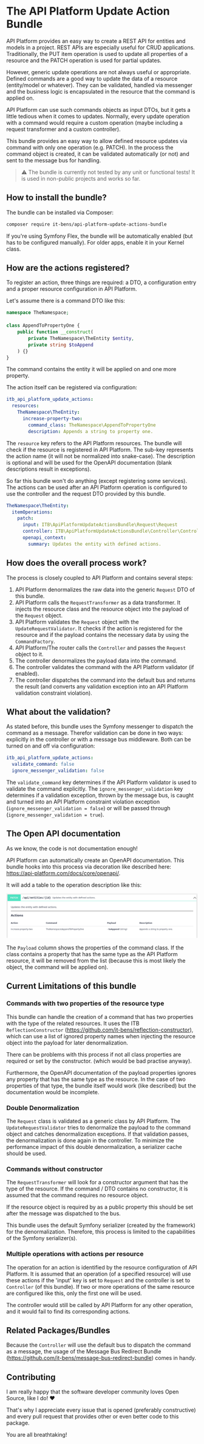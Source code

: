 # The API Platform Update Action Bundle

API Platform provides an easy way to create a REST API for entities and models in a project. REST APIs are especially useful for CRUD applications. 
Traditionally, the PUT item operation is used to update all properties of a resource and the PATCH operation is used for partial updates.

However, generic update operations are not always useful or appropriate.
Defined commands are a good way to update the data of a resource (entity/model or whatever). 
They can be validated, handled via messenger and the business logic is encapsulated in the resource that the command is applied on.

API Platform can use such commands objects as input DTOs, but it gets a little tedious when it comes to updates.
Normally, every update operation with a command would require a custom operation (maybe including a request transformer and a custom controller).

This bundle provides an easy way to allow defined resource updates via command with only one operation (e.g. PATCH).
In the process the command object is created, it can be validated automatically (or not) and sent to the message bus for handling.

> ⚠ The bundle is currently not tested by any unit or functional tests! It is used in non-public projects and works so far.

## How to install the bundle?
The bundle can be installed via Composer:
```bash
composer require it-bens/api-platform-update-actions-bundle
```
If you're using Symfony Flex, the bundle will be automatically enabled (but has to be configured manually). 
For older apps, enable it in your Kernel class.

## How are the actions registered?
To register an action, three things are required: a DTO, a configuration entry and a proper resource configuration in API Platform.

Let's assume there is a command DTO like this:
```php
namespace TheNamespace;

class AppendToPropertyOne {
    public function __construct(
        private TheNamespace\TheEntity $entity, 
        private string $toAppend
    ) {}
}
```
The command contains the entity it will be applied on and one more property.

The action itself can be registered via configuration:
```yaml
itb_api_platform_update_actions:
  resources:
    TheNamespace\TheEntity:
      increase-property-two:
        command_class: TheNamespace\AppendToPropertyOne
        description: Appends a string to property one.
```
The `resource` key refers to the API Platform resources. The bundle will check if the resource is registered in API Platform.
The sub-key represents the action name (it will not be normalized into snake-case). 
The description is optional and will be used for the OpenAPI documentation (blank descriptions result in exceptions).

So far this bundle won't do anything (except registering some services). 
The actions can be used after an API Platform operation is configured to use the controller and the request DTO provided by this bundle.
```yaml
TheNamespace\TheEntity:
  itemOperations:
    patch:
      input: ITB\ApiPlatformUpdateActionsBundle\Request\Request
      controller: ITB\ApiPlatformUpdateActionsBundle\Controller\Controller
      openapi_context:
        summary: Updates the entity with defined actions.
```

## How does the overall process work?
The process is closely coupled to API Platform and contains several steps:
1. API Platform denormalizes the raw data into the generic `Request` DTO of this bundle.
2. API Platform calls the `RequestTransformer` as a data transformer. 
It injects the resource class and the resource object into the payload of the `Request` object.
3. API Platform validates the `Request` object with the `UpdateRequestValidator`.
It checks if the action is registered for the resource and if the payload contains the necessary data by using the `CommandFactory`.
4. API Platform/The router calls the `Controller` and passes the `Request` object to it.
5. The controller denormalizes the payload data into the command.
6. The controller validates the command with the API Platform validator (if enabled).
7. The controller dispatches the command into the default bus and returns the result
(and converts any validation exception into an API Platform validation constraint violation).

## What about the validation?
As stated before, this bundle uses the Symfony messenger to dispatch the command as a message.
Therefor validation can be done in two ways: explicitly in the controller or with a message bus middleware.
Both can be turned on and off via configuration:
```yaml
itb_api_platform_update_actions:
  validate_command: false
  ignore_messenger_validation: false
```
The `validate_command` key determines if the API Platform validator is used to validate the command explicitly.
The `ignore_messenger_validation` key determines if a validation exception, thrown by the message bus, 
is caught and turned into an API Platform constraint violation exception (`ignore_messenger_validation = false`)
or will be passed through (`ignore_messenger_validation = true`).

## The Open API documentation
As we know, the code is not documentation enough!

API Platform can automatically create an OpenAPI documentation. This bundle hooks into this process via decoration
like described here: https://api-platform.com/docs/core/openapi/. 

It will add a table to the operation description like this:

![OpenAPI documentation for operation with actions](docs/images/action-operation-with-documentation.png?raw=true "OpenAPI documentation")

The `Payload` column shows the properties of the command class. 
If the class contains a property that has the same type as the API Platform resource, it will be removed from the list
(because this is most likely the object, the command will be applied on).

## Current Limitations of this bundle
### Commands with two properties of the resource type
This bundle can handle the creation of a command that has two properties with the type of the related resources.
It uses the ITB `ReflectionConstructor` (https://github.com/it-bens/reflection-constructor),
which can use a list of ignored property names when injecting the resource object into the payload for later denormalization.

There can be problems with this process if not all class properties are required or set by the constructor.
(which would be bad practise anyway).

Furthermore, the OpenAPI documentation of the payload properties ignores any property that has the same type as the resource.
In the case of two properties of that type, the bundle itself would work (like described) but the documentation would be incomplete.

### Double Denormalization
The `Request` class is validated as a generic class by API Platform. 
The `UpdateRequestValidator` tries to denormalize the payload to the command object and catches denormalization exceptions.
If that validation passes, the denormalization is done again in the controller. 
To minimize the performance impact of this double denormalization, a serializer cache should be used.

### Commands without constructor
The `RequestTransformer` will look for a constructor argument that has the type of the resource.
If the command / DTO contains no constructor, it is assumed that the command requires no resource object.

If the resource object is required by as a public property this should be set after the message was dispatched to the bus.

This bundle uses the default Symfony serializer (created by the framework) for the denormalization.
Therefore, this process is limited to the capabilities of the Symfony serializer(s).

### Multiple operations with actions per resource
The operation for an action is identified by the resource configuration of API Platform.
It is assumed that an operation (of a specified resource) will use these actions if the 'input' key is set to `Request` 
and the controller is set to `Controller` (of this bundle).
If two or more operations of the same resource are configured like this, only the first one will be used.

The controller would still be called by API Platform for any other operation, and it would fail to find its corresponding actions.

## Related Packages/Bundles
Because the `Controller` will use the default bus to dispatch the command as a message, the usage of the
Message Bus Redirect Bundle (https://github.com/it-bens/message-bus-redirect-bundle) comes in handy.

## Contributing
I am really happy that the software developer community loves Open Source, like I do! ♥

That's why I appreciate every issue that is opened (preferably constructive)
and every pull request that provides other or even better code to this package.

You are all breathtaking!